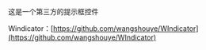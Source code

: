 这是一个第三方的提示框控件

Windicator：[https://github.com/wangshouye/WIndicator](https://github.com/wangshouye/WIndicator)